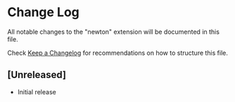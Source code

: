 # Change Log
All notable changes to the "newton" extension will be documented in this file.

Check [Keep a Changelog](http://keepachangelog.com/) for recommendations on how to structure this file.

## [Unreleased]
- Initial release
